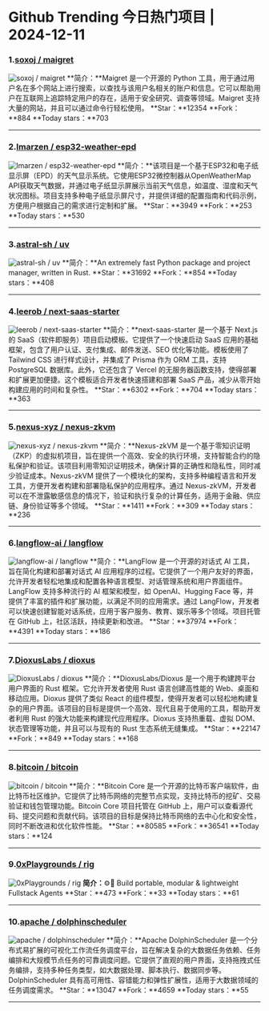 # Github Trending 今日热门项目 | 2024-12-11
### 1.[soxoj / maigret](https://github.com/soxoj/maigret)

![soxoj / maigret](https://repository-images.githubusercontent.com/275386910/cf9ada77-255e-4460-a6ff-21b53b2d740b)
**简介：**Maigret 是一个开源的 Python 工具，用于通过用户名在多个网站上进行搜索，以查找与该用户名相关的账户和信息。它可以帮助用户在互联网上追踪特定用户的存在，适用于安全研究、调查等领域。Maigret 支持大量的网站，并且可以通过命令行轻松使用。
**Star：**12354
**Fork：**884
**Today stars：**703

---

### 2.[lmarzen / esp32-weather-epd](https://github.com/lmarzen/esp32-weather-epd)

![lmarzen / esp32-weather-epd](https://opengraph.githubassets.com/369bbf452934a2c2466d28f19d7d577ef936289432fca416a794325213aa16d1/lmarzen/esp32-weather-epd)
**简介：**该项目是一个基于ESP32和电子纸显示屏（EPD）的天气显示系统。它使用ESP32微控制器从OpenWeatherMap API获取天气数据，并通过电子纸显示屏展示当前天气信息，如温度、湿度和天气状况图标。项目支持多种电子纸显示屏尺寸，并提供详细的配置指南和代码示例，方便用户根据自己的需求进行定制和扩展。
**Star：**3949
**Fork：**253
**Today stars：**530

---

### 3.[astral-sh / uv](https://github.com/astral-sh/uv)

![astral-sh / uv](https://opengraph.githubassets.com/fff70181af63cdcd383f6ace7f7dd570d8465cf69b8476ce3d0a7b9dbaa83a15/astral-sh/uv)
**简介：**An extremely fast Python package and project manager, written in Rust.
**Star：**31692
**Fork：**854
**Today stars：**408

---

### 4.[leerob / next-saas-starter](https://github.com/leerob/next-saas-starter)

![leerob / next-saas-starter](https://opengraph.githubassets.com/a89f9dee97174e057f7884596a38e301ee40ab5fc38eb732c376a3fc26d3089c/leerob/next-saas-starter)
**简介：**next-saas-starter 是一个基于 Next.js 的 SaaS（软件即服务）项目启动模板。它提供了一个快速启动 SaaS 应用的基础框架，包含了用户认证、支付集成、邮件发送、SEO 优化等功能。模板使用了 Tailwind CSS 进行样式设计，并集成了 Prisma 作为 ORM 工具，支持 PostgreSQL 数据库。此外，它还包含了 Vercel 的无服务器函数支持，使得部署和扩展更加便捷。这个模板适合开发者快速搭建和部署 SaaS 产品，减少从零开始构建应用的时间和复杂性。
**Star：**6302
**Fork：**704
**Today stars：**363

---

### 5.[nexus-xyz / nexus-zkvm](https://github.com/nexus-xyz/nexus-zkvm)

![nexus-xyz / nexus-zkvm](https://opengraph.githubassets.com/d74b7118cfa5dc8de42965bbd0467920a0de64b996890038d3a93c6b6eef2cd7/nexus-xyz/nexus-zkvm)
**简介：**Nexus-zkVM 是一个基于零知识证明（ZKP）的虚拟机项目，旨在提供一个高效、安全的执行环境，支持智能合约的隐私保护和验证。该项目利用零知识证明技术，确保计算的正确性和隐私性，同时减少验证成本。Nexus-zkVM 提供了一个模块化的架构，支持多种编程语言和开发工具，方便开发者构建和部署隐私保护的应用程序。通过 Nexus-zkVM，开发者可以在不泄露敏感信息的情况下，验证和执行复杂的计算任务，适用于金融、供应链、身份验证等多个领域。
**Star：**1411
**Fork：**309
**Today stars：**236

---

### 6.[langflow-ai / langflow](https://github.com/langflow-ai/langflow)

![langflow-ai / langflow](https://repository-images.githubusercontent.com/599320067/8f91143b-afb1-4e99-8847-68a666515728)
**简介：**LangFlow 是一个开源的对话式 AI 工具，旨在简化构建和部署对话式 AI 应用程序的过程。它提供了一个用户友好的界面，允许开发者轻松地集成和配置各种语言模型、对话管理系统和用户界面组件。LangFlow 支持多种流行的 AI 框架和模型，如 OpenAI、Hugging Face 等，并提供了丰富的插件和扩展功能，以满足不同的应用需求。通过 LangFlow，开发者可以快速创建智能对话系统，应用于客户服务、教育、娱乐等多个领域。项目托管在 GitHub 上，社区活跃，持续更新和改进。
**Star：**37974
**Fork：**4391
**Today stars：**186

---

### 7.[DioxusLabs / dioxus](https://github.com/DioxusLabs/dioxus)

![DioxusLabs / dioxus](https://opengraph.githubassets.com/f1521ddf687e641d45fcc55ce51eddf64bb8daf44a7dba0607d70851eda343df/DioxusLabs/dioxus)
**简介：**DioxusLabs/Dioxus 是一个用于构建跨平台用户界面的 Rust 框架。它允许开发者使用 Rust 语言创建高性能的 Web、桌面和移动应用。Dioxus 提供了类似 React 的组件模型，使得开发者可以轻松地构建复杂的用户界面。该项目的目标是提供一个高效、现代且易于使用的工具，帮助开发者利用 Rust 的强大功能来构建现代应用程序。Dioxus 支持热重载、虚拟 DOM、状态管理等功能，并且可以与现有的 Rust 生态系统无缝集成。
**Star：**22147
**Fork：**849
**Today stars：**168

---

### 8.[bitcoin / bitcoin](https://github.com/bitcoin/bitcoin)

![bitcoin / bitcoin](https://opengraph.githubassets.com/0e68bb01548d9a3a8cc120af8fca11dc03f97108764a7efd0a52a1322467dd36/bitcoin/bitcoin)
**简介：**Bitcoin Core 是一个开源的比特币客户端软件，由比特币社区维护。它提供了比特币网络的完整节点实现，支持比特币的挖矿、交易验证和钱包管理功能。Bitcoin Core 项目托管在 GitHub 上，用户可以查看源代码、提交问题和贡献代码。该项目的目标是保持比特币网络的去中心化和安全性，同时不断改进和优化软件性能。
**Star：**80585
**Fork：**36541
**Today stars：**124

---

### 9.[0xPlaygrounds / rig](https://github.com/0xPlaygrounds/rig)

![0xPlaygrounds / rig](https://opengraph.githubassets.com/6e65ba6bb6a5fef629c7879089bd9ce0f5d31ac0590890bab7ade7c699cef02a/0xPlaygrounds/rig)
**简介：**⚙️🦀 Build portable, modular & lightweight Fullstack Agents
**Star：**473
**Fork：**33
**Today stars：**61

---

### 10.[apache / dolphinscheduler](https://github.com/apache/dolphinscheduler)

![apache / dolphinscheduler](https://opengraph.githubassets.com/d43843f5aa179bbedc99fb955b3d565899962dd2c844bab9a258955053325603/apache/dolphinscheduler)
**简介：**Apache DolphinScheduler 是一个分布式易扩展的可视化工作流任务调度平台，旨在解决复杂的大数据任务依赖、任务编排和大规模节点任务的可靠调度问题。它提供了直观的用户界面，支持拖拽式任务编排，支持多种任务类型，如大数据处理、脚本执行、数据同步等。DolphinScheduler 具有高可用性、容错能力和弹性扩展性，适用于大数据领域的任务调度需求。
**Star：**13047
**Fork：**4659
**Today stars：**55

---

